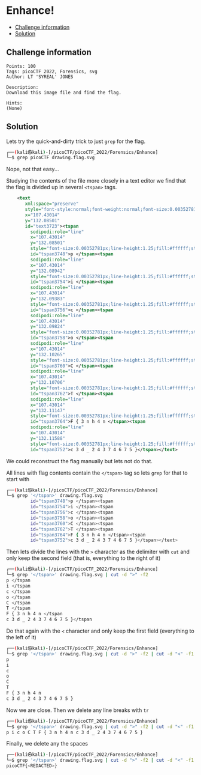 # Enhance!

- [Challenge information](Enhance.md#challenge-information)
- [Solution](Enhance.md#solution)

## Challenge information
```
Points: 100
Tags: picoCTF 2022, Forensics, svg
Author: LT 'SYREAL' JONES
 
Description:
Download this image file and find the flag.
 
Hints:
(None)
```

## Solution

Lets try the quick-and-dirty trick to just `grep` for the flag.
```bash
┌──(kali㉿kali)-[/picoCTF/picoCTF_2022/Forensics/Enhance]
└─$ grep picoCTF drawing.flag.svg 
```

Nope, not that easy...

Studying the contents of the file more closely in a text editor we find that the flag is divided up in several `<tspan>` tags.
```xml
    <text
       xml:space="preserve"
       style="font-style:normal;font-weight:normal;font-size:0.00352781px;line-height:1.25;font-family:sans-serif;letter-spacing:0px;word-spacing:0px;fill:#ffffff;fill-opacity:1;stroke:none;stroke-width:0.26458332;"
       x="107.43014"
       y="132.08501"
       id="text3723"><tspan
         sodipodi:role="line"
         x="107.43014"
         y="132.08501"
         style="font-size:0.00352781px;line-height:1.25;fill:#ffffff;stroke-width:0.26458332;"
         id="tspan3748">p </tspan><tspan
         sodipodi:role="line"
         x="107.43014"
         y="132.08942"
         style="font-size:0.00352781px;line-height:1.25;fill:#ffffff;stroke-width:0.26458332;"
         id="tspan3754">i </tspan><tspan
         sodipodi:role="line"
         x="107.43014"
         y="132.09383"
         style="font-size:0.00352781px;line-height:1.25;fill:#ffffff;stroke-width:0.26458332;"
         id="tspan3756">c </tspan><tspan
         sodipodi:role="line"
         x="107.43014"
         y="132.09824"
         style="font-size:0.00352781px;line-height:1.25;fill:#ffffff;stroke-width:0.26458332;"
         id="tspan3758">o </tspan><tspan
         sodipodi:role="line"
         x="107.43014"
         y="132.10265"
         style="font-size:0.00352781px;line-height:1.25;fill:#ffffff;stroke-width:0.26458332;"
         id="tspan3760">C </tspan><tspan
         sodipodi:role="line"
         x="107.43014"
         y="132.10706"
         style="font-size:0.00352781px;line-height:1.25;fill:#ffffff;stroke-width:0.26458332;"
         id="tspan3762">T </tspan><tspan
         sodipodi:role="line"
         x="107.43014"
         y="132.11147"
         style="font-size:0.00352781px;line-height:1.25;fill:#ffffff;stroke-width:0.26458332;"
         id="tspan3764">F { 3 n h 4 n </tspan><tspan
         sodipodi:role="line"
         x="107.43014"
         y="132.11588"
         style="font-size:0.00352781px;line-height:1.25;fill:#ffffff;stroke-width:0.26458332;"
         id="tspan3752">c 3 d _ 2 4 3 7 4 6 7 5 }</tspan></text>
```

We could reconstruct the flag manually but lets not do that.

All lines with flag contents contain the `</tspan>` tag so lets `grep` for that to start with
```bash
┌──(kali㉿kali)-[/picoCTF/picoCTF_2022/Forensics/Enhance]
└─$ grep '</tspan>' drawing.flag.svg
         id="tspan3748">p </tspan><tspan
         id="tspan3754">i </tspan><tspan
         id="tspan3756">c </tspan><tspan
         id="tspan3758">o </tspan><tspan
         id="tspan3760">C </tspan><tspan
         id="tspan3762">T </tspan><tspan
         id="tspan3764">F { 3 n h 4 n </tspan><tspan
         id="tspan3752">c 3 d _ 2 4 3 7 4 6 7 5 }</tspan></text>
```

Then lets divide the lines with the `>` character as the delimiter with `cut` and only keep the second field (that is, everything to the right of it)
```bash
┌──(kali㉿kali)-[/picoCTF/picoCTF_2022/Forensics/Enhance]
└─$ grep '</tspan>' drawing.flag.svg | cut -d ">" -f2
p </tspan
i </tspan
c </tspan
o </tspan
C </tspan
T </tspan
F { 3 n h 4 n </tspan
c 3 d _ 2 4 3 7 4 6 7 5 }</tspan
```

Do that again with the `<` character and only keep the first field (everything to the left of it)
```bash
┌──(kali㉿kali)-[/picoCTF/picoCTF_2022/Forensics/Enhance]
└─$ grep '</tspan>' drawing.flag.svg | cut -d ">" -f2 | cut -d "<" -f1 
p 
i 
c 
o 
C 
T 
F { 3 n h 4 n 
c 3 d _ 2 4 3 7 4 6 7 5 }
```

Now we are close. Then we delete any line breaks with `tr`
```bash
┌──(kali㉿kali)-[/picoCTF/picoCTF_2022/Forensics/Enhance]
└─$ grep '</tspan>' drawing.flag.svg | cut -d ">" -f2 | cut -d "<" -f1 | tr -d '\r\n' 
p i c o C T F { 3 n h 4 n c 3 d _ 2 4 3 7 4 6 7 5 } 
```

Finally, we delete any the spaces
```bash
┌──(kali㉿kali)-[/picoCTF/picoCTF_2022/Forensics/Enhance]
└─$ grep '</tspan>' drawing.flag.svg | cut -d ">" -f2 | cut -d "<" -f1 | tr -d '\r\n' | tr -d " "
picoCTF{<REDACTED>}   
```

